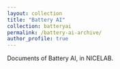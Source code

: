 ```yaml
---
layout: collection
title: "Battery AI"
collection: batteryai
permalink: /battery-ai-archive/
author_profile: true
---
```


Documents of Battery AI, in NICELAB.
